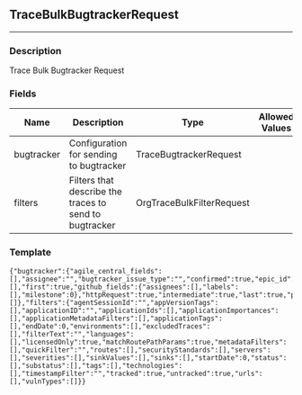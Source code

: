 ## TraceBulkBugtrackerRequest
---
### Description
Trace Bulk Bugtracker Request
### Fields
| Name | Description | Type | Allowed Values | Required |
| ---- | ----------- | ---- | -------------- | -------- |
| bugtracker | Configuration for sending to bugtracker | TraceBugtrackerRequest |  | true |
| filters | Filters that describe the traces to send to bugtracker | OrgTraceBulkFilterRequest |  | true |
### Template
```
{"bugtracker":{"agile_central_fields":[],"assignee":"","bugtracker_issue_type":"","confirmed":true,"epic_id":"","fields":[],"first":true,"github_fields":{"assignees":[],"labels":[],"milestone":0},"httpRequest":true,"intermediate":true,"last":true,"priority":"","recommendation":true,"references":true,"risk":true,"traces":[]},"filters":{"agentSessionId":"","appVersionTags":[],"applicationID":"","applicationIds":[],"applicationImportances":[],"applicationMetadataFilters":[],"applicationTags":[],"endDate":0,"environments":[],"excludedTraces":[],"filterText":"","languages":[],"licensedOnly":true,"matchRoutePathParams":true,"metadataFilters":[],"quickFilter":"","routes":[],"securityStandards":[],"servers":[],"severities":[],"sinkValues":[],"sinks":[],"startDate":0,"status":[],"substatus":[],"tags":[],"technologies":[],"timestampFilter":"","tracked":true,"untracked":true,"urls":[],"vulnTypes":[]}}
```
